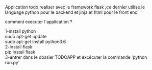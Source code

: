 Application todo realiser avec le framework flask ,ce dernier  utilise le language python pour le backend et jinja et html pour le front end   

comment executer l'application ?  

1-install python  
  sudo apt-get update  
   sudo apt-get install python3.6  
2-install flask  
  pip install flask  
3-entrer dans le dossier TODOAPP et excécuter la commande 'python run.py'  
